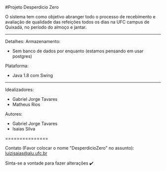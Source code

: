 #Projeto Desperdicio Zero


O sistema tem como objetivo abranger todo o processo de recebimento e avaliação de qualidade das refeições todos os dias na UFC campus de Quixadá, no período do almoço e jantar. 

---------------
Detalhes:
Armazenamento:
 - Sem banco de dados por enquanto (estamos pensando em usar postgres)

Plataforma:
 - Java 1.8 com Swing

---------------
Idealizadores:
 - Gabriel Jorge Tavares
 - Matheus Rios
 
 
Autores:
 - Gabriel Jorge Tavares
 - Isaias Silva
 

===============

Contato (Favor colocar o nome "DesperdicioZero" no assunto):
luizisaias@alu.ufc.br

Sinta-se a vontade para fazer alterações :heavy_check_mark:
